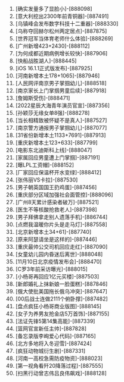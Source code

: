
1. [确实发量多了显脸小]-[888098]
1. [意大利挖出2300年前青铜器]-[887491]
1. [乌镇峰会发布数字科技十二重器]-[888330]
1. [乌称夺回赫尔松州两定居点]-[887875]
1. [世界冠军当体育老师什么体验]-[888269]
1. [广州新增423+2430]-[888112]
1. [为何成都近期病例增长较快]-[887906]
1. [快船战胜湖人]-[888445]
1. [iOS 16.1.1正式版发布]-[887925]
1. [河南新增本土178+1065]-[887946]
1. [人民网评南京男子掌掴幼儿]-[888518]
1. [南京家长上门掌掴男童后续]-[887918]
1. [詹姆斯受伤]-[888471]
1. [2022星辰大海青年演员官宣]-[887356]
1. [孙颖莎无缘女单8强]-[888278]
1. [当长相精致被怀疑不是真人]-[887527]
1. [南京警方通报男子掌掴幼儿]-[887077]
1. [31省份新增本土1133+7691]-[887913]
1. [重庆新增本土123+633]-[887799]
1. [电影东北迪斯科上线]-[888047]
1. [家属回应男童遭上门掌掴]-[887191]
1. [曝LPL工资帽]-[888152]
1. [厂家回应保温杯开水变绿]-[888412]
1. [张伟丽VS卡拉]-[887530]
1. [男子朝英国国王扔鸡蛋]-[887456]
1. [重庆部分区域加强社会面管控]-[888096]
1. [广州8天累计感染者破万]-[887521]
1. [医生不等核酸抢救老人]-[887398]
1. [男子拜佛拿走别人遗落手机]-[886744]
1. [点燃我温暖你片头是走马灯]-[887558]
1. [北京新增本土34+61]-[887740]
1. [原来阿瑟请坐是这样的]-[887446]
1. [重庆最帅公交司机回应走红]-[887090]
1. [女童幼儿园内昏迷后离世]-[888048]
1. [11月10日北京疫情发布会]-[888470]
1. [C罗3年前采访曝光]-[888015]
1. [小杨哥再回应1亿元买楼]-[887503]
1. [新郎婚礼上抹新娘一脸蛋糕]-[887846]
1. [俄大使批美国拖长俄乌冲突]-[887647]
1. [00后战士连做2111个俯卧撑]-[887482]
1. [盘点疯狂小杨哥商业版图]-[888145]
1. [女子为养男友抢金店5万首饰]-[887155]
1. [法证先锋5第14集高能]-[887339]
1. [篮网官宣新任主帅]-[887828]
1. [备忘录版李峋爱心代码]-[887165]
1. [北方多地将入冬迎雪]-[887424]
1. [疯狂动物城衍生剧]-[887331]
1. [河南一高校急需防疫物资]-[888023]
1. [第一视角看歼20降落过程]-[887555]
1. [扫黑行动曾志伟吕良伟飙戏]-[888128]